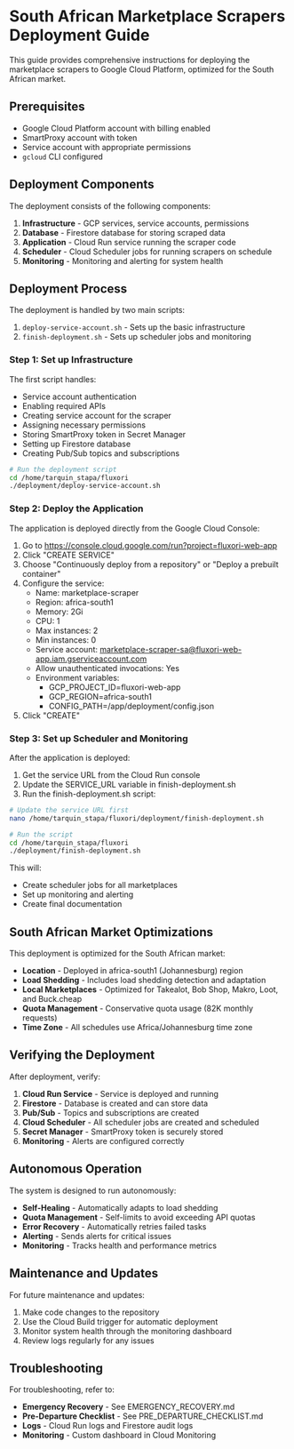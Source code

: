 # South African Marketplace Scrapers Deployment Guide

This guide provides comprehensive instructions for deploying the marketplace scrapers to Google Cloud Platform, optimized for the South African market.

## Prerequisites

- Google Cloud Platform account with billing enabled
- SmartProxy account with token
- Service account with appropriate permissions
- `gcloud` CLI configured

## Deployment Components

The deployment consists of the following components:

1. **Infrastructure** - GCP services, service accounts, permissions
2. **Database** - Firestore database for storing scraped data
3. **Application** - Cloud Run service running the scraper code
4. **Scheduler** - Cloud Scheduler jobs for running scrapers on schedule
5. **Monitoring** - Monitoring and alerting for system health

## Deployment Process

The deployment is handled by two main scripts:

1. `deploy-service-account.sh` - Sets up the basic infrastructure
2. `finish-deployment.sh` - Sets up scheduler jobs and monitoring

### Step 1: Set up Infrastructure

The first script handles:

- Service account authentication
- Enabling required APIs
- Creating service account for the scraper
- Assigning necessary permissions
- Storing SmartProxy token in Secret Manager
- Setting up Firestore database
- Creating Pub/Sub topics and subscriptions

```bash
# Run the deployment script
cd /home/tarquin_stapa/fluxori
./deployment/deploy-service-account.sh
```

### Step 2: Deploy the Application

The application is deployed directly from the Google Cloud Console:

1. Go to https://console.cloud.google.com/run?project=fluxori-web-app
2. Click "CREATE SERVICE"
3. Choose "Continuously deploy from a repository" or "Deploy a prebuilt container"
4. Configure the service:
   - Name: marketplace-scraper
   - Region: africa-south1
   - Memory: 2Gi
   - CPU: 1
   - Max instances: 2
   - Min instances: 0
   - Service account: marketplace-scraper-sa@fluxori-web-app.iam.gserviceaccount.com
   - Allow unauthenticated invocations: Yes
   - Environment variables:
     - GCP_PROJECT_ID=fluxori-web-app
     - GCP_REGION=africa-south1
     - CONFIG_PATH=/app/deployment/config.json
5. Click "CREATE"

### Step 3: Set up Scheduler and Monitoring

After the application is deployed:

1. Get the service URL from the Cloud Run console
2. Update the SERVICE_URL variable in finish-deployment.sh
3. Run the finish-deployment.sh script:

```bash
# Update the service URL first
nano /home/tarquin_stapa/fluxori/deployment/finish-deployment.sh

# Run the script
cd /home/tarquin_stapa/fluxori
./deployment/finish-deployment.sh
```

This will:

- Create scheduler jobs for all marketplaces
- Set up monitoring and alerting
- Create final documentation

## South African Market Optimizations

This deployment is optimized for the South African market:

- **Location** - Deployed in africa-south1 (Johannesburg) region
- **Load Shedding** - Includes load shedding detection and adaptation
- **Local Marketplaces** - Optimized for Takealot, Bob Shop, Makro, Loot, and Buck.cheap
- **Quota Management** - Conservative quota usage (82K monthly requests)
- **Time Zone** - All schedules use Africa/Johannesburg time zone

## Verifying the Deployment

After deployment, verify:

1. **Cloud Run Service** - Service is deployed and running
2. **Firestore** - Database is created and can store data
3. **Pub/Sub** - Topics and subscriptions are created
4. **Cloud Scheduler** - All scheduler jobs are created and scheduled
5. **Secret Manager** - SmartProxy token is securely stored
6. **Monitoring** - Alerts are configured correctly

## Autonomous Operation

The system is designed to run autonomously:

- **Self-Healing** - Automatically adapts to load shedding
- **Quota Management** - Self-limits to avoid exceeding API quotas
- **Error Recovery** - Automatically retries failed tasks
- **Alerting** - Sends alerts for critical issues
- **Monitoring** - Tracks health and performance metrics

## Maintenance and Updates

For future maintenance and updates:

1. Make code changes to the repository
2. Use the Cloud Build trigger for automatic deployment
3. Monitor system health through the monitoring dashboard
4. Review logs regularly for any issues

## Troubleshooting

For troubleshooting, refer to:

- **Emergency Recovery** - See EMERGENCY_RECOVERY.md
- **Pre-Departure Checklist** - See PRE_DEPARTURE_CHECKLIST.md
- **Logs** - Cloud Run logs and Firestore audit logs
- **Monitoring** - Custom dashboard in Cloud Monitoring
